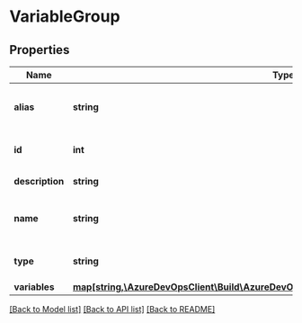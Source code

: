 # VariableGroup

## Properties
Name | Type | Description | Notes
------------ | ------------- | ------------- | -------------
**alias** | **string** | The Name of the variable group. | [optional] 
**id** | **int** | The ID of the variable group. | [optional] 
**description** | **string** | The description. | [optional] 
**name** | **string** | The name of the variable group. | [optional] 
**type** | **string** | The type of the variable group. | [optional] 
**variables** | [**map[string,\AzureDevOpsClient\Build\AzureDevOpsClient\Build\Model\BuildDefinitionVariable]**](BuildDefinitionVariable.md) |  | [optional] 

[[Back to Model list]](../README.md#documentation-for-models) [[Back to API list]](../README.md#documentation-for-api-endpoints) [[Back to README]](../README.md)


